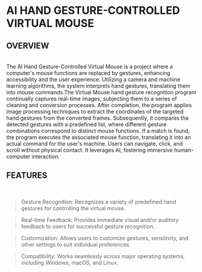 
# AI HAND GESTURE-CONTROLLED VIRTUAL MOUSE

<h2>OVERVIEW</h2><br>
The AI Hand Gesture-Controlled Virtual Mouse is a project where a computer's mouse functions are replaced by gestures, enhancing accessibility and the user experience. Utilizing a camera and machine learning algorithms, the system interprets hand gestures, translating them into mouse commands.The Virtual Mouse hand gesture recognition program continually captures real-time images, subjecting them to a series of cleaning and conversion processes. After completion, the program applies image processing techniques to extract the coordinates of the targeted hand gestures from the converted frames. Subsequently, it compares the detected gestures with a predefined list, where different gesture combinations correspond to distinct mouse functions. If a match is found, the program executes the associated mouse function, translating it into an actual command for the user's machine. Users can navigate, click, and scroll without physical contact. It leverages AI, fostering immersive human-computer interaction.

<h2>FEATURES</h2><br>

> Gesture Recognition: Recognizes a variety of predefined hand gestures for controlling the virtual mouse.

> Real-time Feedback: Provides immediate visual and/or auditory feedback to users for successful gesture recognition.

> Customization: Allows users to customize gestures, sensitivity, and other settings to suit individual preferences.

> Compatibility: Works seamlessly across major operating systems, including Windows, macOS, and Linux.
